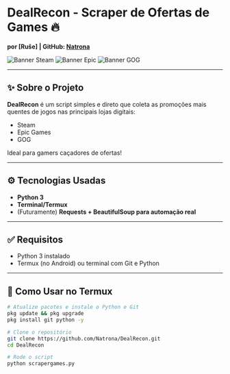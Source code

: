 # DealRecon - Scraper de Ofertas de Games 🔥  
**por [Ruše] | GitHub: [Natrona](https://github.com/Natrona)**  

![Banner Steam](https://cdn.cloudflare.steamstatic.com/steam/clusters/frontpage/9c6de16c3e54ba029ac3a882d7d5ffcc720ee880.store_home_share.jpg)
![Banner Epic](https://cdn2.unrealengine.com/egs-store-home-carousel-1920x1080-1920x1080-225100f86c2b.jpg)
![Banner GOG](https://items.gog.com/news/gogcom.png)

---

## ✨ Sobre o Projeto
**DealRecon** é um script simples e direto que coleta as promoções mais quentes de jogos nas principais lojas digitais:

- Steam
- Epic Games
- GOG

Ideal para gamers caçadores de ofertas!

---

## ⚙️ Tecnologias Usadas
- **Python 3**
- **Terminal/Termux**
- (Futuramente) **Requests + BeautifulSoup para automação real**

---

## ✅ Requisitos
- Python 3 instalado
- Termux (no Android) ou terminal com Git e Python

---

## 🚀 Como Usar no Termux

```bash
# Atualize pacotes e instale o Python e Git
pkg update && pkg upgrade
pkg install git python -y

# Clone o repositório
git clone https://github.com/Natrona/DealRecon.git
cd DealRecon

# Rode o script
python scrapergames.py
